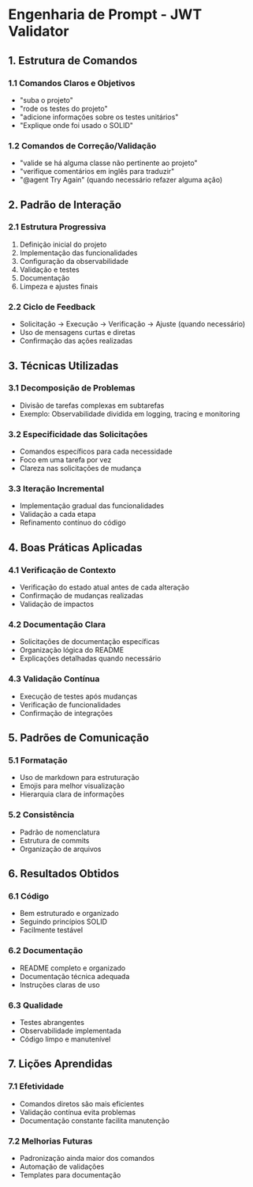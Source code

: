 # Engenharia de Prompt - JWT Validator

## 1. Estrutura de Comandos

### 1.1 Comandos Claros e Objetivos
- "suba o projeto"
- "rode os testes do projeto"
- "adicione informações sobre os testes unitários"
- "Explique onde foi usado o SOLID"

### 1.2 Comandos de Correção/Validação
- "valide se há alguma classe não pertinente ao projeto"
- "verifique comentários em inglês para traduzir"
- "@agent Try Again" (quando necessário refazer alguma ação)

## 2. Padrão de Interação

### 2.1 Estrutura Progressiva
1. Definição inicial do projeto
2. Implementação das funcionalidades
3. Configuração da observabilidade
4. Validação e testes
5. Documentação
6. Limpeza e ajustes finais

### 2.2 Ciclo de Feedback
- Solicitação -> Execução -> Verificação -> Ajuste (quando necessário)
- Uso de mensagens curtas e diretas
- Confirmação das ações realizadas

## 3. Técnicas Utilizadas

### 3.1 Decomposição de Problemas
- Divisão de tarefas complexas em subtarefas
- Exemplo: Observabilidade dividida em logging, tracing e monitoring

### 3.2 Especificidade das Solicitações
- Comandos específicos para cada necessidade
- Foco em uma tarefa por vez
- Clareza nas solicitações de mudança

### 3.3 Iteração Incremental
- Implementação gradual das funcionalidades
- Validação a cada etapa
- Refinamento contínuo do código

## 4. Boas Práticas Aplicadas

### 4.1 Verificação de Contexto
- Verificação do estado atual antes de cada alteração
- Confirmação de mudanças realizadas
- Validação de impactos

### 4.2 Documentação Clara
- Solicitações de documentação específicas
- Organização lógica do README
- Explicações detalhadas quando necessário

### 4.3 Validação Contínua
- Execução de testes após mudanças
- Verificação de funcionalidades
- Confirmação de integrações

## 5. Padrões de Comunicação

### 5.1 Formatação
- Uso de markdown para estruturação
- Emojis para melhor visualização
- Hierarquia clara de informações

### 5.2 Consistência
- Padrão de nomenclatura
- Estrutura de commits
- Organização de arquivos

## 6. Resultados Obtidos

### 6.1 Código
- Bem estruturado e organizado
- Seguindo princípios SOLID
- Facilmente testável

### 6.2 Documentação
- README completo e organizado
- Documentação técnica adequada
- Instruções claras de uso

### 6.3 Qualidade
- Testes abrangentes
- Observabilidade implementada
- Código limpo e manutenível

## 7. Lições Aprendidas

### 7.1 Efetividade
- Comandos diretos são mais eficientes
- Validação contínua evita problemas
- Documentação constante facilita manutenção

### 7.2 Melhorias Futuras
- Padronização ainda maior dos comandos
- Automação de validações
- Templates para documentação
